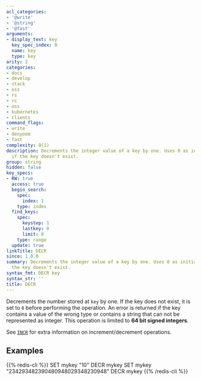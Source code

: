 ```yaml
---
acl_categories:
- '@write'
- '@string'
- '@fast'
arguments:
- display_text: key
  key_spec_index: 0
  name: key
  type: key
arity: 2
categories:
- docs
- develop
- stack
- oss
- rs
- rc
- oss
- kubernetes
- clients
command_flags:
- write
- denyoom
- fast
complexity: O(1)
description: Decrements the integer value of a key by one. Uses 0 as initial value
  if the key doesn't exist.
group: string
hidden: false
key_specs:
- RW: true
  access: true
  begin_search:
    spec:
      index: 1
    type: index
  find_keys:
    spec:
      keystep: 1
      lastkey: 0
      limit: 0
    type: range
  update: true
linkTitle: DECR
since: 1.0.0
summary: Decrements the integer value of a key by one. Uses 0 as initial value if
  the key doesn't exist.
syntax_fmt: DECR key
syntax_str: ''
title: DECR
---
```

Decrements the number stored at `key` by one.
If the key does not exist, it is set to `0` before performing the operation.
An error is returned if the key contains a value of the wrong type or contains a
string that can not be represented as integer.
This operation is limited to **64 bit signed integers**.

See [`INCR`](/commands/incr) for extra information on increment/decrement operations.

## Examples

{{% redis-cli %}}
SET mykey "10"
DECR mykey
SET mykey "234293482390480948029348230948"
DECR mykey
{{% /redis-cli %}}

